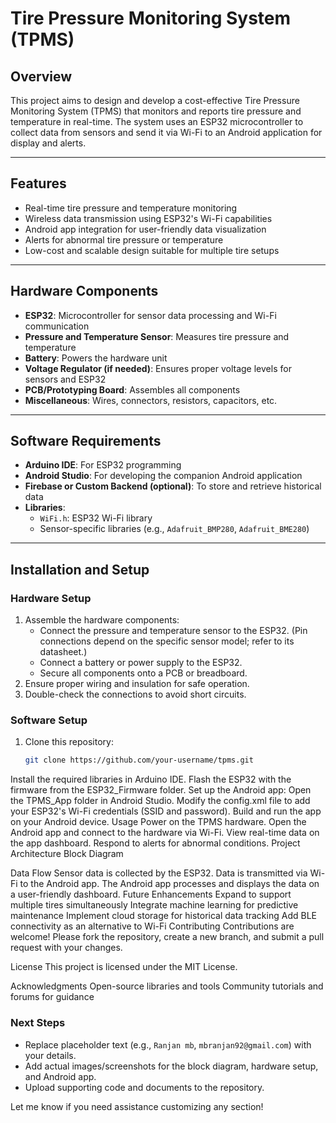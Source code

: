 # Tire Pressure Monitoring System (TPMS)

## Overview
This project aims to design and develop a cost-effective Tire Pressure Monitoring System (TPMS) that monitors and reports tire pressure and temperature in real-time. The system uses an ESP32 microcontroller to collect data from sensors and send it via Wi-Fi to an Android application for display and alerts.

---

## Features
- Real-time tire pressure and temperature monitoring
- Wireless data transmission using ESP32's Wi-Fi capabilities
- Android app integration for user-friendly data visualization
- Alerts for abnormal tire pressure or temperature
- Low-cost and scalable design suitable for multiple tire setups

---

## Hardware Components
- **ESP32**: Microcontroller for sensor data processing and Wi-Fi communication
- **Pressure and Temperature Sensor**: Measures tire pressure and temperature
- **Battery**: Powers the hardware unit
- **Voltage Regulator (if needed)**: Ensures proper voltage levels for sensors and ESP32
- **PCB/Prototyping Board**: Assembles all components
- **Miscellaneous**: Wires, connectors, resistors, capacitors, etc.

---

## Software Requirements
- **Arduino IDE**: For ESP32 programming
- **Android Studio**: For developing the companion Android application
- **Firebase or Custom Backend (optional)**: To store and retrieve historical data
- **Libraries**:
  - `WiFi.h`: ESP32 Wi-Fi library
  - Sensor-specific libraries (e.g., `Adafruit_BMP280`, `Adafruit_BME280`)

---

## Installation and Setup

### Hardware Setup
1. Assemble the hardware components:
   - Connect the pressure and temperature sensor to the ESP32. (Pin connections depend on the specific sensor model; refer to its datasheet.)
   - Connect a battery or power supply to the ESP32.
   - Secure all components onto a PCB or breadboard.
2. Ensure proper wiring and insulation for safe operation.
3. Double-check the connections to avoid short circuits.

### Software Setup
1. Clone this repository:
   ```bash
   git clone https://github.com/your-username/tpms.git
Install the required libraries in Arduino IDE.
Flash the ESP32 with the firmware from the ESP32_Firmware folder.
Set up the Android app:
Open the TPMS_App folder in Android Studio.
Modify the config.xml file to add your ESP32's Wi-Fi credentials (SSID and password).
Build and run the app on your Android device.
Usage
Power on the TPMS hardware.
Open the Android app and connect to the hardware via Wi-Fi.
View real-time data on the app dashboard.
Respond to alerts for abnormal conditions.
Project Architecture
Block Diagram

Data Flow
Sensor data is collected by the ESP32.
Data is transmitted via Wi-Fi to the Android app.
The Android app processes and displays the data on a user-friendly dashboard.
Future Enhancements
Expand to support multiple tires simultaneously
Integrate machine learning for predictive maintenance
Implement cloud storage for historical data tracking
Add BLE connectivity as an alternative to Wi-Fi
Contributing
Contributions are welcome! Please fork the repository, create a new branch, and submit a pull request with your changes.

License
This project is licensed under the MIT License.

Acknowledgments
Open-source libraries and tools
Community tutorials and forums for guidance

### Next Steps
- Replace placeholder text (e.g., `Ranjan mb`, `mbranjan92@gmail.com`) with your details.
- Add actual images/screenshots for the block diagram, hardware setup, and Android app.
- Upload supporting code and documents to the repository.

Let me know if you need assistance customizing any section!
